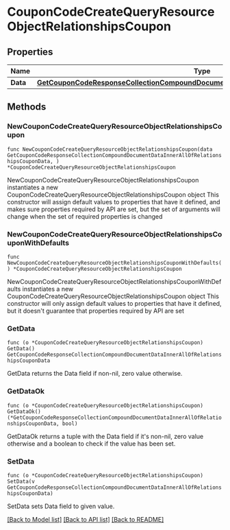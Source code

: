 # CouponCodeCreateQueryResourceObjectRelationshipsCoupon

## Properties

Name | Type | Description | Notes
------------ | ------------- | ------------- | -------------
**Data** | [**GetCouponCodeResponseCollectionCompoundDocumentDataInnerAllOfRelationshipsCouponData**](GetCouponCodeResponseCollectionCompoundDocumentDataInnerAllOfRelationshipsCouponData.md) |  | 

## Methods

### NewCouponCodeCreateQueryResourceObjectRelationshipsCoupon

`func NewCouponCodeCreateQueryResourceObjectRelationshipsCoupon(data GetCouponCodeResponseCollectionCompoundDocumentDataInnerAllOfRelationshipsCouponData, ) *CouponCodeCreateQueryResourceObjectRelationshipsCoupon`

NewCouponCodeCreateQueryResourceObjectRelationshipsCoupon instantiates a new CouponCodeCreateQueryResourceObjectRelationshipsCoupon object
This constructor will assign default values to properties that have it defined,
and makes sure properties required by API are set, but the set of arguments
will change when the set of required properties is changed

### NewCouponCodeCreateQueryResourceObjectRelationshipsCouponWithDefaults

`func NewCouponCodeCreateQueryResourceObjectRelationshipsCouponWithDefaults() *CouponCodeCreateQueryResourceObjectRelationshipsCoupon`

NewCouponCodeCreateQueryResourceObjectRelationshipsCouponWithDefaults instantiates a new CouponCodeCreateQueryResourceObjectRelationshipsCoupon object
This constructor will only assign default values to properties that have it defined,
but it doesn't guarantee that properties required by API are set

### GetData

`func (o *CouponCodeCreateQueryResourceObjectRelationshipsCoupon) GetData() GetCouponCodeResponseCollectionCompoundDocumentDataInnerAllOfRelationshipsCouponData`

GetData returns the Data field if non-nil, zero value otherwise.

### GetDataOk

`func (o *CouponCodeCreateQueryResourceObjectRelationshipsCoupon) GetDataOk() (*GetCouponCodeResponseCollectionCompoundDocumentDataInnerAllOfRelationshipsCouponData, bool)`

GetDataOk returns a tuple with the Data field if it's non-nil, zero value otherwise
and a boolean to check if the value has been set.

### SetData

`func (o *CouponCodeCreateQueryResourceObjectRelationshipsCoupon) SetData(v GetCouponCodeResponseCollectionCompoundDocumentDataInnerAllOfRelationshipsCouponData)`

SetData sets Data field to given value.



[[Back to Model list]](../README.md#documentation-for-models) [[Back to API list]](../README.md#documentation-for-api-endpoints) [[Back to README]](../README.md)


